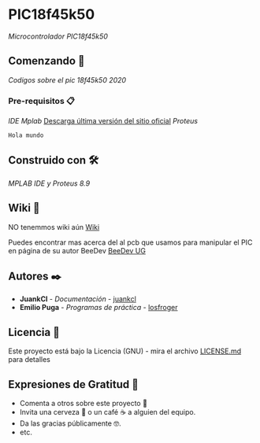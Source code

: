 # PIC18f45k50

_Microcontrolador PIC18f45k50_

## Comenzando 🚀

_Codigos sobre el pic 18f45k50 2020_


### Pre-requisitos 📋

_IDE Mplab_
[Descarga última versión del sitio oficial](https://www.microchip.com/mplab/mplab-x-ide)
_Proteus_

```
Hola mundo
```

## Construido con 🛠️

_MPLAB IDE y Proteus 8.9_


## Wiki 📖

NO tenemmos wiki aún [Wiki](https://github.com/tu/proyecto/wiki)

Puedes encontrar mas acerca del al pcb que usamos para manipular el PIC en página de su autor BeeDev [BeeDev UG](https://sites.google.com/view/beedev/p%C3%A1gina-principal?authuser=0)

## Autores ✒️

* **JuankCl** - *Documentación* - [juankcl](https://github.com/juankcl)
* **Emilio Puga** - *Programas de práctica* - [losfroger](https://github.com/losfroger)

## Licencia 📄

Este proyecto está bajo la Licencia (GNU) - mira el archivo [LICENSE.md](LICENSE) para detalles

## Expresiones de Gratitud 🎁

* Comenta a otros sobre este proyecto 📢
* Invita una cerveza 🍺 o un café ☕ a alguien del equipo. 
* Da las gracias públicamente 🤓.
* etc.

